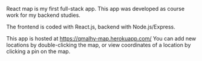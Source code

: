 React map is my first full-stack app. 
This app was developed as course work for my backend studies.

The frontend is coded with React.js, backend with Node.js/Express.

This app is hosted at https://qmalhy-map.herokuapp.com/
You can add new locations by double-clicking the map, or view coordinates of a location by clicking a pin on the map.
